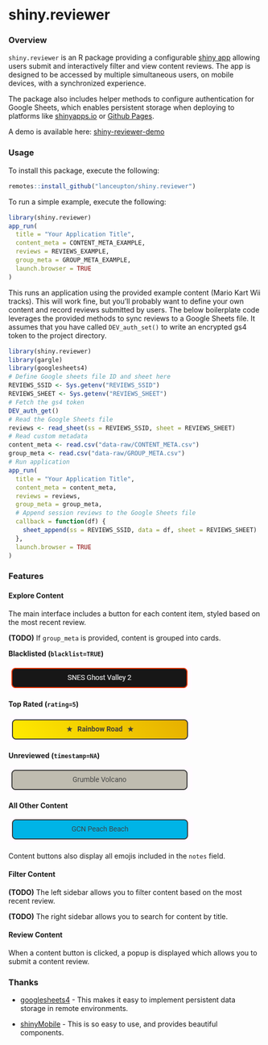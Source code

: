 shiny.reviewer
================

<!-- README.md is generated from README.Rmd. Please edit that file -->
<!-- badges: start -->
<!-- badges: end -->

### Overview

`shiny.reviewer` is an R package providing a configurable [shiny
app](https://shiny.posit.co/) allowing users submit and interactively
filter and view content reviews. The app is designed to be accessed by
multiple simultaneous users, on mobile devices, with a synchronized
experience.

The package also includes helper methods to configure authentication for
Google Sheets, which enables persistent storage when deploying to
platforms like [shinyapps.io](https://shinyapps.io) or [Github
Pages](https://pages.github.com/).

A demo is available here:
[shiny-reviewer-demo](https://lanceupton.shinyapps.io/shiny-reviewer-demo)

### Usage

To install this package, execute the following:

``` r
remotes::install_github("lanceupton/shiny.reviewer")
```

To run a simple example, execute the following:

``` r
library(shiny.reviewer)
app_run(
  title = "Your Application Title",
  content_meta = CONTENT_META_EXAMPLE,
  reviews = REVIEWS_EXAMPLE, 
  group_meta = GROUP_META_EXAMPLE,
  launch.browser = TRUE
)
```

This runs an application using the provided example content (Mario Kart
Wii tracks). This will work fine, but you’ll probably want to define
your own content and record reviews submitted by users. The below
boilerplate code leverages the provided methods to sync reviews to a
Google Sheets file. It assumes that you have called `DEV_auth_set()` to
write an encrypted gs4 token to the project directory.

``` r
library(shiny.reviewer)
library(gargle)
library(googlesheets4)
# Define Google sheets file ID and sheet here
REVIEWS_SSID <- Sys.getenv("REVIEWS_SSID")
REVIEWS_SHEET <- Sys.getenv("REVIEWS_SHEET")
# Fetch the gs4 token
DEV_auth_get()
# Read the Google Sheets file
reviews <- read_sheet(ss = REVIEWS_SSID, sheet = REVIEWS_SHEET)
# Read custom metadata
content_meta <- read.csv("data-raw/CONTENT_META.csv")
group_meta <- read.csv("data-raw/GROUP_META.csv")
# Run application
app_run(
  title = "Your Application Title",
  content_meta = content_meta,
  reviews = reviews, 
  group_meta = group_meta,
  # Append session reviews to the Google Sheets file
  callback = function(df) {
    sheet_append(ss = REVIEWS_SSID, data = df, sheet = REVIEWS_SHEET)
  },
  launch.browser = TRUE
)
```

### Features

#### Explore Content

The main interface includes a button for each content item, styled based
on the most recent review.

**(TODO)** If `group_meta` is provided, content is grouped into cards.

**Blacklisted (`blacklist=TRUE`)**

![](readme_files/content_blacklisted.png)

**Top Rated (`rating=5`)**

![](readme_files/content_5star.png)

**Unreviewed (`timestamp=NA`)**

![](readme_files/content_unreviewed.png)

**All Other Content**

![](readme_files/content_default.png)

Content buttons also display all emojis included in the `notes` field.

#### Filter Content

**(TODO)** The left sidebar allows you to filter content based on the
most recent review.

**(TODO)** The right sidebar allows you to search for content by title.

#### Review Content

When a content button is clicked, a popup is displayed which allows you
to submit a content review.

### Thanks

- [googlesheets4](https://googlesheets4.tidyverse.org/) - This makes it
  easy to implement persistent data storage in remote environments.

- [shinyMobile](https://rinterface.github.io/shinyMobile/) - This is so
  easy to use, and provides beautiful components.
